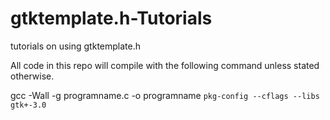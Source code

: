 # gtktemplate.h-Tutorials
tutorials on using gtktemplate.h

All code in this repo will compile with the following command unless stated otherwise.

gcc -Wall -g programname.c -o programname ``pkg-config --cflags --libs gtk+-3.0``
